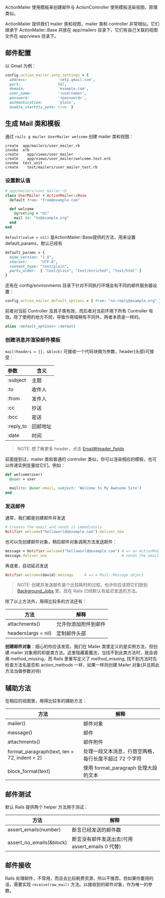 ActionMailer 使用模板来创建邮件与 ActionController 使用模板渲染视图，原理类似。

ActionMailer 提供我们 mailer 类和视图，mailer 类和 controller 非常相似。它们继承于 ActionMailer::Base 并放在 app/mailers 目录下，它们有自己关联的视图文件在 app/views 目录下。

## 邮件配置

以 Gmail 为例：

```ruby
config.action_mailer.smtp_settings = {
  address:              'smtp.gmail.com',
  port:                 587,
  domain:               'example.com',
  user_name:            '<username>',
  password:             '<password>',
  authentication:       'plain',
  enable_starttls_auto: true  }
```

## 生成 Mail 类和模板

通过 `rails g mailer UserMailer welcome` 创建 mailer 类和视图：

```
create  app/mailers/user_mailer.rb
invoke  erb
create    app/views/user_mailer
create    app/views/user_mailer/welcome.text.erb
invoke  test_unit
create    test/mailers/user_mailer_test.rb
```

### 设置默认值

```ruby
# app/mailers/user_mailer.rb
class UserMailer < ActionMailer::Base
  default from: "from@example.com"

  def welcome
    @greeting = "Hi"
    mail to: "to@example.org"
  end
end
```

`default(value = nil)` 是ActionMailer::Base提供的方法，用来设置 default_params，默认已经有

```ruby
default_params = {
  mime_version: "1.0",
  charset:      "UTF-8",
  content_type: "text/plain",
  parts_order:  [ "text/plain", "text/enriched", "text/html" ]
}
```

还有在 config/environments 目录下针对不同执行环境会有不同的邮件服务器设置：

```ruby
config.action_mailer.default_options = { from: "no-reply@example.org" }
```

前者对当前 Controller 及其子类有效，而后者对当前环境下所有 Controller 有效。除了使用的地方不同，导致作用域稍有不同外，两者本质是一样的。

```ruby
alias :default_options= :default
```

### 创建消息并渲染邮件模板

`mail(headers = {}, &block)` 可接收一个代码块做为参数，header(头部)可接受：

| 参数 | 含义 |
| :-- | -- |
| :subject | 主题 |
| :to | 收件人 |
| :from | 发件人 |
| :cc | 抄送 |
| :bcc | 密送 |
| :reply_to | 回邮地址 |
| :date |时间|

> NOTE: 想了解更多 header，点击 [Email#Header_fields](http://en.wikipedia.org/wiki/Email#Header_fields)

前面提到过，mailer 类和普通的 controller 类似，你可以渲染相应的模板，也可以传递实例变量给它们。例如：

```ruby
def welcome(user)
  @user = user

  mail(to: @user.email, subject: 'Welcome to My Awesome Site')
end
```

### 发送邮件

通常，我们都是创建邮件并发送

```ruby
# Creates the email and sends it immediately
Notifier.welcome("helloworld@example.com").deliver_now
```

也可以先创建邮件对象，稍后邮件对象调用方法发送邮件：

```ruby
message = Notifier.welcome("helloworld@example.com") # => an ActionMailer::MessageDeliver object
message.deliver_now                                  # sends the email
```

再或者，自动延迟发送

```ruby
Notifier.welcome(david).message     # => a Mail::Message object
```

> NOTE: 创建并发送邮件是个比较耗时的过程，也许你应该把它们放到 [Background_Jobs](https://www.ruby-toolbox.com/categories/Background_Jobs) 里。现在 Rails 已经默认有延迟发送的方法。

除了以上方法外，用得比较多的方法还有：

| 方法| 解释 |
|-----|------|
|attachments() | 允许你添加附件到邮件|
|headers(args = nil) | 定制邮件头部|

**创建邮件对象**：细心的你应该发现，我们在 Mailer 类里定义的是实例方法，但创建 mailer 对象用的却是类方法。这里隐藏着魔法，当找不到此类方法时，就会调用 method_missing，而 Rails 里重写定义了 method_missing, 找不到方法时先检查方法名是否和 action_methods 一样，如果一样则创建 Mailer 对象(并且把此方法当做参数对待)

## 辅助方法

在相应的视图里，用得比较多的辅助方法：

|方法|解释|
|--|--|
|mailer()|邮件对象|
|message()|邮件|
|attachments()|邮件附件|
|format_paragraph(text, len = 72, indent = 2)|处理一段文本消息，行首空两格，每行长度不超过 72 个字符|
|block_format(text)|使用 format_paragraph 处理大段的文本|

## 邮件测试

默认 Rails 提供两个 helper 方法用于测试：

|方法|解释|
|--|--|
|assert_emails(number) | 断言已经发送的邮件数|
|assert_no_emails(&block) | 断言没有邮件发送出去(可用 assert_emails 0 代替)|

## 邮件接收

Rails 处理邮件，不常用，而且会比较耗费资源，所以不推荐。但如果你要用的话，需要实现 `receive(raw_mail)` 方法。以接收到的邮件对象，作为唯一的参数。
